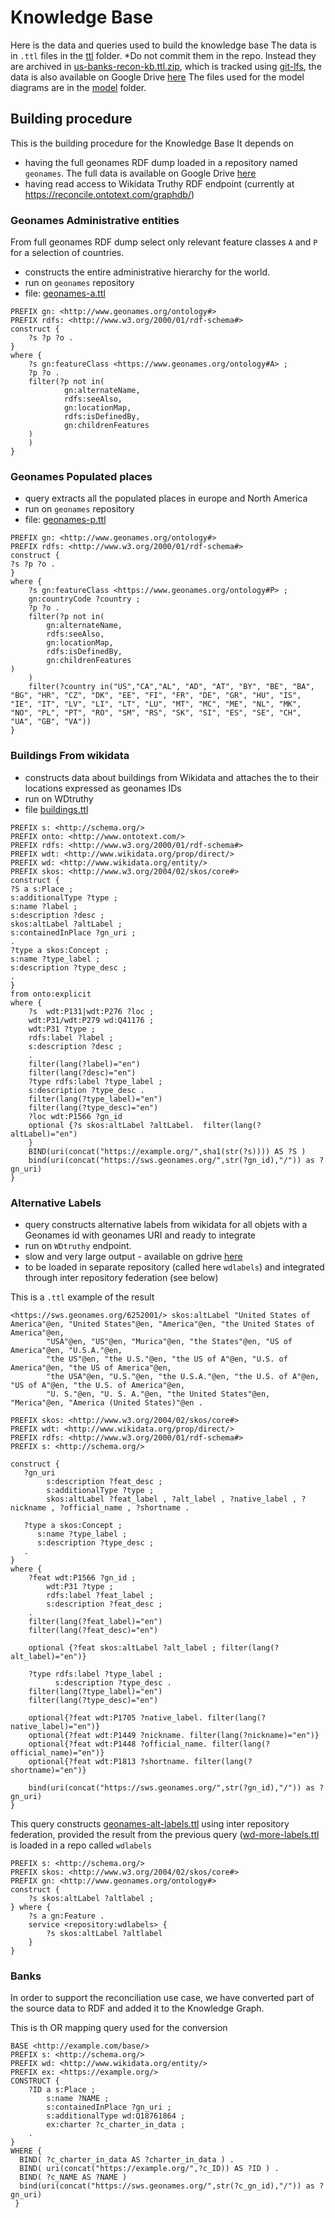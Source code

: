 # Knowledge Base 

Here is the data and queries used to build the knowledge base 
The data is in `.ttl` files in the [ttl](ttl) folder. *Do not commit them in the repo. 
Instead they are archived in [us-banks-recon-kb.ttl.zip](us-banks-recon-kb.ttl.zip), which is tracked using [git-lfs](https://docs.github.com/en/repositories/working-with-files/managing-large-files/configuring-git-large-file-storage),
the data is also available on Google Drive [here](https://drive.google.com/file/d/131jyMjCHmqhIjIMZ8hFhlkMaLUhG4B_T/view?usp=sharing)
The files used for the model diagrams are in the [model](model) folder.

## Building procedure

This is the building procedure for the Knowledge Base
It depends on
* having the full geonames RDF dump loaded in a repository named `geonames`. The full data is available on Google Drive [here](https://drive.google.com/file/d/1EGteG-kQYzcKVIBd-82BrTANQDzMtZxm/view?usp=drive_link)
* having read access to Wikidata Truthy RDF endpoint (currently at <https://reconcile.ontotext.com/graphdb/>)


### Geonames Administrative entities
From full geonames RDF dump  select only relevant feature classes `A` and `P` for a selection of countries.

* constructs the entire administrative hierarchy for the world.
* run on `geonames` repository
* file: [geonames-a.ttl](geonames-a.ttl)

```sparql
PREFIX gn: <http://www.geonames.org/ontology#>
PREFIX rdfs: <http://www.w3.org/2000/01/rdf-schema#>
construct {
    ?s ?p ?o .
}
where {
    ?s gn:featureClass <https://www.geonames.org/ontology#A> ;
    ?p ?o .
    filter(?p not in(	
            gn:alternateName,
            rdfs:seeAlso,
            gn:locationMap,
            rdfs:isDefinedBy,
            gn:childrenFeatures
    )
    )
}
```

### Geonames Populated places

* query extracts all the populated places in europe and North America
* run on `geonames` repository
* file: [geonames-p.ttl](geonames-p.ttl)

```sparql
PREFIX gn: <http://www.geonames.org/ontology#>
PREFIX rdfs: <http://www.w3.org/2000/01/rdf-schema#>
construct {
?s ?p ?o .
}
where {
    ?s gn:featureClass <https://www.geonames.org/ontology#P> ;
    gn:countryCode ?country ;
    ?p ?o .
    filter(?p not in(
        gn:alternateName,
        rdfs:seeAlso,
        gn:locationMap,
        rdfs:isDefinedBy,
        gn:childrenFeatures
)
    )
    filter(?country in("US","CA","AL", "AD", "AT", "BY", "BE", "BA", "BG", "HR", "CZ", "DK", "EE", "FI", "FR", "DE", "GR", "HU", "IS", "IE", "IT", "LV", "LI", "LT", "LU", "MT", "MC", "ME", "NL", "MK", "NO", "PL", "PT", "RO", "SM", "RS", "SK", "SI", "ES", "SE", "CH", "UA", "GB", "VA"))
}
```
###  Buildings From wikidata 

* constructs data about buildings from Wikidata and attaches the to their locations expressed as geonames IDs
* run on WDtruthy
* file [buildings.ttl](buildings.ttl)

```sparql
PREFIX s: <http://schema.org/>
PREFIX onto: <http://www.ontotext.com/>
PREFIX rdfs: <http://www.w3.org/2000/01/rdf-schema#>
PREFIX wdt: <http://www.wikidata.org/prop/direct/>
PREFIX wd: <http://www.wikidata.org/entity/>
PREFIX skos: <http://www.w3.org/2004/02/skos/core#>
construct {
?S a s:Place ;
s:additionalType ?type ;
s:name ?label ;
s:description ?desc ;
skos:altLabel ?altLabel ;
s:containedInPlace ?gn_uri ;
.
?type a skos:Concept ;
s:name ?type_label ;
s:description ?type_desc ;
.
}
from onto:explicit
where {
    ?s  wdt:P131|wdt:P276 ?loc ;
    wdt:P31/wdt:P279 wd:Q41176 ;
    wdt:P31 ?type ;
    rdfs:label ?label ;
    s:description ?desc ;
    .
    filter(lang(?label)="en")
    filter(lang(?desc)="en")
    ?type rdfs:label ?type_label ;
    s:description ?type_desc .
    filter(lang(?type_label)="en")
    filter(lang(?type_desc)="en")
    ?loc wdt:P1566 ?gn_id
    optional {?s skos:altLabel ?altLabel.  filter(lang(?altLabel)="en")
    }
    BIND(uri(concat("https://example.org/",sha1(str(?s)))) AS ?S )
    bind(uri(concat("https://sws.geonames.org/",str(?gn_id),"/")) as ?gn_uri)
} 
```

### Alternative Labels 

* query constructs alternative labels from wikidata for all objets with a Geonames id with geonames URI and ready to integrate
* run on `WDtruthy` endpoint.
* slow and very large output - available on gdrive [here](https://drive.google.com/file/d/1CfFa11Na5fo0rVZKB2hWh7JuSKVELj5q/view?usp=sharing)
* to be loaded in separate repository (called here `wdlabels`) and integrated through inter repository federation (see below)

This is a `.ttl` example of the result

```turtle
<https://sws.geonames.org/6252001/> skos:altLabel "United States of America"@en, "United States"@en, "America"@en, "the United States of America"@en,
        "USA"@en, "US"@en, "Murica"@en, "the States"@en, "US of America"@en, "U.S.A."@en,
        "the US"@en, "the U.S."@en, "the US of A"@en, "U.S. of America"@en, "the US of America"@en,
        "the USA"@en, "U.S."@en, "the U.S.A."@en, "the U.S. of A"@en, "US of A"@en, "the U.S. of America"@en,
        "U. S."@en, "U. S. A."@en, "the United States"@en, "Merica"@en, "America (United States)"@en .
```

```sparql
PREFIX skos: <http://www.w3.org/2004/02/skos/core#>
PREFIX wdt: <http://www.wikidata.org/prop/direct/>
PREFIX rdfs: <http://www.w3.org/2000/01/rdf-schema#>
PREFIX s: <http://schema.org/>

construct {
   ?gn_uri 
        s:description ?feat_desc ;
    	s:additionalType ?type ;
        skos:altLabel ?feat_label , ?alt_label , ?native_label , ?nickname , ?official_name , ?shortname .
   
   ?type a skos:Concept ;
      s:name ?type_label ;
      s:description ?type_desc ;
   .     
}
where {
    ?feat wdt:P1566 ?gn_id ;
        wdt:P31 ?type ;
        rdfs:label ?feat_label ;
        s:description ?feat_desc ;
    .
    filter(lang(?feat_label)="en")
    filter(lang(?feat_desc)="en")
    
    optional {?feat skos:altLabel ?alt_label ; filter(lang(?alt_label)="en")}
    
    ?type rdfs:label ?type_label ;
    	  s:description ?type_desc .
    filter(lang(?type_label)="en")
    filter(lang(?type_desc)="en")
    
    optional{?feat wdt:P1705 ?native_label. filter(lang(?native_label)="en")}
    optional{?feat wdt:P1449 ?nickname. filter(lang(?nickname)="en")}
    optional{?feat wdt:P1448 ?official_name. filter(lang(?official_name)="en")}
    optional{?feat wdt:P1813 ?shortname. filter(lang(?shortname)="en")}
    
    bind(uri(concat("https://sws.geonames.org/",str(?gn_id),"/")) as ?gn_uri)
} 
```

This query constructs  [geonames-alt-labels.ttl](geonames-alt-labels.ttl)
using inter repository federation, provided the result from the previous query ([wd-more-labels.ttl](https://drive.google.com/file/d/1CfFa11Na5fo0rVZKB2hWh7JuSKVELj5q/view?usp=drive_link)
is loaded in a repo called `wdlabels`
```sparql
PREFIX s: <http://schema.org/>
PREFIX skos: <http://www.w3.org/2004/02/skos/core#>
PREFIX gn: <http://www.geonames.org/ontology#>
construct {
    ?s skos:altLabel ?altlabel ;
} where {
    ?s a gn:Feature .
    service <repository:wdlabels> {
        ?s skos:altLabel ?altlabel 
    }
}
```

### Banks 

In order to support the reconciliation use case, we have converted part of the source data to RDF and added it to the Knowledge Graph.

This is th OR mapping query used for the conversion


```sparql
BASE <http://example.com/base/>
PREFIX s: <http://schema.org/>
PREFIX wd: <http://www.wikidata.org/entity/>
PREFIX ex: <https://example.org/>
CONSTRUCT {
	?ID a s:Place ;
    	s:name ?NAME ;
    	s:containedInPlace ?gn_uri ;
    	s:additionalType wd:Q18761864 ;
    	ex:charter ?c_charter_in_data ;
    .
} 
WHERE {
  BIND( ?c_charter_in_data AS ?charter_in_data ) .
  BIND( uri(concat("https://example.org/",?c_ID)) AS ?ID ) .
  BIND( ?c_NAME AS ?NAME ) 
  bind(uri(concat("https://sws.geonames.org/",str(?c_gn_id),"/")) as ?gn_uri)
 }
```
